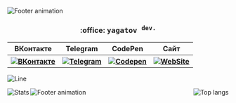 <!-- Created by me (Yagatov) -->
![Footer animation](https://capsule-render.vercel.app/api?type=waving&color=ffffff&height=60&section=header&width=100)


<h3 align="center">:office: <samp>yagatov <sup>dev.</sup></samp></h3>

<table align="center">
  <tr>
    <th>
      ВКонтакте
    </th>
    <th>
      Telegram
    </th>
    <th>
      CodePen
    </th>
    <th>
      Сайт
    </th>
  </tr>
  <tr>
    <th>
      <a href="https://vk.com/yagatov">
        <img alt="ВКонтакте" src="https://img.shields.io/badge/yagatov-%232E87FB.svg?&style=for-the-badge&logo=vk&logoColor=white">
      </a>
    </th>
    <th>
      <a href="https://t.me/wastedem">
        <img alt="Telegram" src="https://img.shields.io/badge/wastedem-2CA5E0?style=for-the-badge&logo=telegram&logoColor=white">
      </a>
    </th>
    <th>
      <a href="https://codepen.io/yagatov">
        <img alt="Codepen" src="https://img.shields.io/badge/yagatov-000000?style=for-the-badge&logo=codepen&logoColor=white">
      </a>
    </th>
    <th>
      <a href="https://yagatov.ru">
        <img alt="WebSite" src="https://img.shields.io/badge/yagatov.ru-000000?style=for-the-badge&logo=About.me&logoColor=white">
      </a>
    </th>
  </tr>
</table>

<!--
<div id="socials" align="center">
  <a href="https://vk.com/yagatov">
    <img alt="ВКонтакте" src="https://img.shields.io/badge/yagatov-%232E87FB.svg?&style=for-the-badge&logo=vk&logoColor=white">
  </a>
  <a href="https://t.me/wastedem">
    <img alt="Telegram" src="https://img.shields.io/badge/wastedem-2CA5E0?style=for-the-badge&logo=telegram&logoColor=white">
  </a>
  <a href="https://codepen.io/yagatov">
    <img alt="Codepen" src="https://img.shields.io/badge/yagatov-000000?style=for-the-badge&logo=codepen&logoColor=white">
  </a>
  <a href="https://yagatov.ru">
    <img alt="WebSite" src="https://img.shields.io/badge/yagatov.ru-000000?style=for-the-badge&logo=About.me&logoColor=white">
  </a>
</div>
-->

![Line](https://capsule-render.vercel.app/api?type=rect&color=0:2CA5E0,100:2d65df&height=2&width=100)

<img align="left" alt="Stats" src="https://github-readme-stats.vercel.app/api?username=Yagatov&show_icons=true&theme=github_dark&icon_color=2CA5E0&ring_color=2CA5E0&locale=ru&custom_title=Моя%20статистика&disable_animations=true">
<img align="right" alt="Top langs" src="https://github-readme-stats.vercel.app/api/top-langs/?username=Yagatov&layout=compact&theme=github_dark&locale=ru&card_width=400&custom_title=Популярные%20языки&disable_animations=true">


![Footer animation](https://capsule-render.vercel.app/api?type=waving&color=ffffff&height=60&section=footer&width=100)

